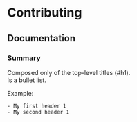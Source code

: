 # Contributing

## Documentation

### Summary

Composed only of the top-level titles (#h1).  
Is a bullet list.

Example:

```
- My first header 1
- My second header 1
```
